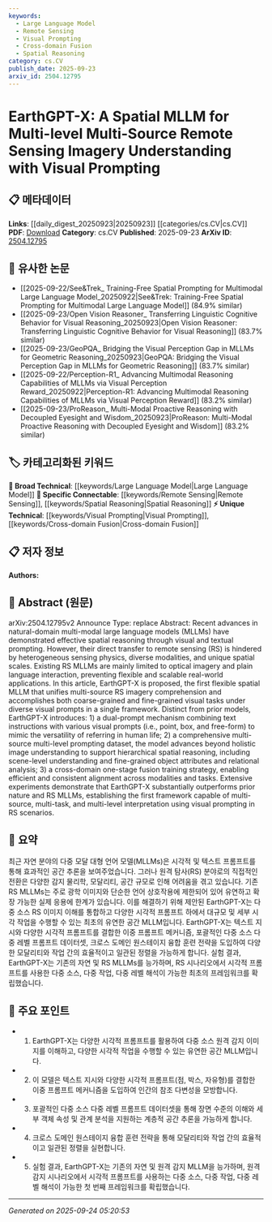```yaml
---
keywords:
  - Large Language Model
  - Remote Sensing
  - Visual Prompting
  - Cross-domain Fusion
  - Spatial Reasoning
category: cs.CV
publish_date: 2025-09-23
arxiv_id: 2504.12795
---
```


<!-- KEYWORD_LINKING_METADATA:
{
  "processed_timestamp": "2025-09-24T05:20:53.250832",
  "vocabulary_version": "1.0",
  "selected_keywords": [
    "Large Language Model",
    "Remote Sensing",
    "Visual Prompting",
    "Cross-domain Fusion",
    "Spatial Reasoning"
  ],
  "rejected_keywords": [],
  "similarity_scores": {
    "Large Language Model": 0.85,
    "Remote Sensing": 0.78,
    "Visual Prompting": 0.8,
    "Cross-domain Fusion": 0.72,
    "Spatial Reasoning": 0.75
  },
  "extraction_method": "AI_prompt_based",
  "budget_applied": true,
  "candidates_json": {
    "candidates": [
      {
        "surface": "Multi-modal Large Language Models",
        "canonical": "Large Language Model",
        "aliases": [
          "MLLM",
          "Multimodal LLM"
        ],
        "category": "broad_technical",
        "rationale": "Connects to existing knowledge on large language models and their application across modalities.",
        "novelty_score": 0.45,
        "connectivity_score": 0.9,
        "specificity_score": 0.65,
        "link_intent_score": 0.85
      },
      {
        "surface": "Remote Sensing Imagery",
        "canonical": "Remote Sensing",
        "aliases": [
          "RS Imagery",
          "Remote Sensing Data"
        ],
        "category": "specific_connectable",
        "rationale": "Facilitates connections to studies and technologies focused on remote sensing data.",
        "novelty_score": 0.55,
        "connectivity_score": 0.88,
        "specificity_score": 0.8,
        "link_intent_score": 0.78
      },
      {
        "surface": "Visual Prompting",
        "canonical": "Visual Prompting",
        "aliases": [
          "Visual Prompts",
          "Prompting"
        ],
        "category": "unique_technical",
        "rationale": "Introduces a novel approach in the context of remote sensing and language models.",
        "novelty_score": 0.7,
        "connectivity_score": 0.75,
        "specificity_score": 0.85,
        "link_intent_score": 0.8
      },
      {
        "surface": "Cross-domain Fusion Training",
        "canonical": "Cross-domain Fusion",
        "aliases": [
          "Fusion Training",
          "Cross-domain Training"
        ],
        "category": "unique_technical",
        "rationale": "Highlights a specific training strategy relevant to multi-modal and multi-task learning.",
        "novelty_score": 0.65,
        "connectivity_score": 0.7,
        "specificity_score": 0.78,
        "link_intent_score": 0.72
      },
      {
        "surface": "Hierarchical Spatial Reasoning",
        "canonical": "Spatial Reasoning",
        "aliases": [
          "Hierarchical Reasoning",
          "Spatial Analysis"
        ],
        "category": "specific_connectable",
        "rationale": "Links to concepts in spatial analysis and reasoning, crucial for interpreting remote sensing data.",
        "novelty_score": 0.6,
        "connectivity_score": 0.82,
        "specificity_score": 0.77,
        "link_intent_score": 0.75
      }
    ],
    "ban_list_suggestions": [
      "method",
      "experiment",
      "performance"
    ]
  },
  "decisions": [
    {
      "candidate_surface": "Multi-modal Large Language Models",
      "resolved_canonical": "Large Language Model",
      "decision": "linked",
      "scores": {
        "novelty": 0.45,
        "connectivity": 0.9,
        "specificity": 0.65,
        "link_intent": 0.85
      }
    },
    {
      "candidate_surface": "Remote Sensing Imagery",
      "resolved_canonical": "Remote Sensing",
      "decision": "linked",
      "scores": {
        "novelty": 0.55,
        "connectivity": 0.88,
        "specificity": 0.8,
        "link_intent": 0.78
      }
    },
    {
      "candidate_surface": "Visual Prompting",
      "resolved_canonical": "Visual Prompting",
      "decision": "linked",
      "scores": {
        "novelty": 0.7,
        "connectivity": 0.75,
        "specificity": 0.85,
        "link_intent": 0.8
      }
    },
    {
      "candidate_surface": "Cross-domain Fusion Training",
      "resolved_canonical": "Cross-domain Fusion",
      "decision": "linked",
      "scores": {
        "novelty": 0.65,
        "connectivity": 0.7,
        "specificity": 0.78,
        "link_intent": 0.72
      }
    },
    {
      "candidate_surface": "Hierarchical Spatial Reasoning",
      "resolved_canonical": "Spatial Reasoning",
      "decision": "linked",
      "scores": {
        "novelty": 0.6,
        "connectivity": 0.82,
        "specificity": 0.77,
        "link_intent": 0.75
      }
    }
  ]
}
-->

# EarthGPT-X: A Spatial MLLM for Multi-level Multi-Source Remote Sensing Imagery Understanding with Visual Prompting

## 📋 메타데이터

**Links**: [[daily_digest_20250923|20250923]] [[categories/cs.CV|cs.CV]]
**PDF**: [Download](https://arxiv.org/pdf/2504.12795.pdf)
**Category**: cs.CV
**Published**: 2025-09-23
**ArXiv ID**: [2504.12795](https://arxiv.org/abs/2504.12795)

## 🔗 유사한 논문
- [[2025-09-22/See&Trek_ Training-Free Spatial Prompting for Multimodal Large Language Model_20250922|See&Trek: Training-Free Spatial Prompting for Multimodal Large Language Model]] (84.9% similar)
- [[2025-09-23/Open Vision Reasoner_ Transferring Linguistic Cognitive Behavior for Visual Reasoning_20250923|Open Vision Reasoner: Transferring Linguistic Cognitive Behavior for Visual Reasoning]] (83.7% similar)
- [[2025-09-23/GeoPQA_ Bridging the Visual Perception Gap in MLLMs for Geometric Reasoning_20250923|GeoPQA: Bridging the Visual Perception Gap in MLLMs for Geometric Reasoning]] (83.7% similar)
- [[2025-09-22/Perception-R1_ Advancing Multimodal Reasoning Capabilities of MLLMs via Visual Perception Reward_20250922|Perception-R1: Advancing Multimodal Reasoning Capabilities of MLLMs via Visual Perception Reward]] (83.2% similar)
- [[2025-09-23/ProReason_ Multi-Modal Proactive Reasoning with Decoupled Eyesight and Wisdom_20250923|ProReason: Multi-Modal Proactive Reasoning with Decoupled Eyesight and Wisdom]] (83.2% similar)

## 🏷️ 카테고리화된 키워드
**🧠 Broad Technical**: [[keywords/Large Language Model|Large Language Model]]
**🔗 Specific Connectable**: [[keywords/Remote Sensing|Remote Sensing]], [[keywords/Spatial Reasoning|Spatial Reasoning]]
**⚡ Unique Technical**: [[keywords/Visual Prompting|Visual Prompting]], [[keywords/Cross-domain Fusion|Cross-domain Fusion]]

## 📋 저자 정보

**Authors:** 

## 📄 Abstract (원문)

arXiv:2504.12795v2 Announce Type: replace 
Abstract: Recent advances in natural-domain multi-modal large language models (MLLMs) have demonstrated effective spatial reasoning through visual and textual prompting. However, their direct transfer to remote sensing (RS) is hindered by heterogeneous sensing physics, diverse modalities, and unique spatial scales. Existing RS MLLMs are mainly limited to optical imagery and plain language interaction, preventing flexible and scalable real-world applications. In this article, EarthGPT-X is proposed, the first flexible spatial MLLM that unifies multi-source RS imagery comprehension and accomplishes both coarse-grained and fine-grained visual tasks under diverse visual prompts in a single framework. Distinct from prior models, EarthGPT-X introduces: 1) a dual-prompt mechanism combining text instructions with various visual prompts (i.e., point, box, and free-form) to mimic the versatility of referring in human life; 2) a comprehensive multi-source multi-level prompting dataset, the model advances beyond holistic image understanding to support hierarchical spatial reasoning, including scene-level understanding and fine-grained object attributes and relational analysis; 3) a cross-domain one-stage fusion training strategy, enabling efficient and consistent alignment across modalities and tasks. Extensive experiments demonstrate that EarthGPT-X substantially outperforms prior nature and RS MLLMs, establishing the first framework capable of multi-source, multi-task, and multi-level interpretation using visual prompting in RS scenarios.

## 📝 요약

최근 자연 분야의 다중 모달 대형 언어 모델(MLLMs)은 시각적 및 텍스트 프롬프트를 통해 효과적인 공간 추론을 보여주었습니다. 그러나 원격 탐사(RS) 분야로의 직접적인 전환은 다양한 감지 물리학, 모달리티, 공간 규모로 인해 어려움을 겪고 있습니다. 기존 RS MLLMs는 주로 광학 이미지와 단순한 언어 상호작용에 제한되어 있어 유연하고 확장 가능한 실제 응용에 한계가 있습니다. 이를 해결하기 위해 제안된 EarthGPT-X는 다중 소스 RS 이미지 이해를 통합하고 다양한 시각적 프롬프트 하에서 대규모 및 세부 시각 작업을 수행할 수 있는 최초의 유연한 공간 MLLM입니다. EarthGPT-X는 텍스트 지시와 다양한 시각적 프롬프트를 결합한 이중 프롬프트 메커니즘, 포괄적인 다중 소스 다중 레벨 프롬프트 데이터셋, 크로스 도메인 원스테이지 융합 훈련 전략을 도입하여 다양한 모달리티와 작업 간의 효율적이고 일관된 정렬을 가능하게 합니다. 실험 결과, EarthGPT-X는 기존의 자연 및 RS MLLMs를 능가하며, RS 시나리오에서 시각적 프롬프트를 사용한 다중 소스, 다중 작업, 다중 레벨 해석이 가능한 최초의 프레임워크를 확립했습니다.

## 🎯 주요 포인트

- 1. EarthGPT-X는 다양한 시각적 프롬프트를 활용하여 다중 소스 원격 감지 이미지를 이해하고, 다양한 시각적 작업을 수행할 수 있는 유연한 공간 MLLM입니다.
- 2. 이 모델은 텍스트 지시와 다양한 시각적 프롬프트(점, 박스, 자유형)를 결합한 이중 프롬프트 메커니즘을 도입하여 인간의 참조 다변성을 모방합니다.
- 3. 포괄적인 다중 소스 다중 레벨 프롬프트 데이터셋을 통해 장면 수준의 이해와 세부 객체 속성 및 관계 분석을 지원하는 계층적 공간 추론을 가능하게 합니다.
- 4. 크로스 도메인 원스테이지 융합 훈련 전략을 통해 모달리티와 작업 간의 효율적이고 일관된 정렬을 실현합니다.
- 5. 실험 결과, EarthGPT-X는 기존의 자연 및 원격 감지 MLLM을 능가하며, 원격 감지 시나리오에서 시각적 프롬프트를 사용하는 다중 소스, 다중 작업, 다중 레벨 해석이 가능한 첫 번째 프레임워크를 확립했습니다.


---

*Generated on 2025-09-24 05:20:53*